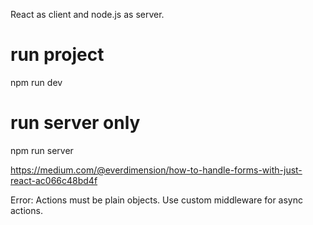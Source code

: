React as client and node.js as server.

# run project
 npm run dev

# run server only
 npm run server



https://medium.com/@everdimension/how-to-handle-forms-with-just-react-ac066c48bd4f

Error: Actions must be plain objects. Use custom middleware for async actions.